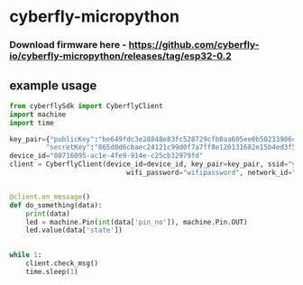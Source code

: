 # cyberfly-micropython

### Download firmware here - https://github.com/cyberfly-io/cyberfly-micropython/releases/tag/esp32-0.2

## example usage

```python
from cyberflySdk import CyberflyClient
import machine
import time

key_pair={"publicKey":"be649fdc3e28848e83fc528729cfb0aa605ee0b50233906cb73d0121c5cdbc42",
         "secretKey":"865d0d6cbaec24121c99d0f7a7ff8e120131682e15b4ed3f579cbac27de78483"}
device_id="00716095-ac1e-4fe9-914e-c25cb32979fd"
client = CyberflyClient(device_id=device_id, key_pair=key_pair, ssid="your_wifi_name",
                             wifi_password="wifipassword", network_id="testnet04")


@client.on_message()
def do_something(data):
    print(data)
    led = machine.Pin(int(data['pin_no']), machine.Pin.OUT)
    led.value(data['state'])

    
while 1:
    client.check_msg()
    time.sleep(1)
```
